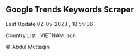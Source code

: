 

## Google Trends Keywords Scraper 
 
Last Update 02-05-2023 , 18:55:36

Country List :
VIETNAM.json



© Abdul Muttaqin 
